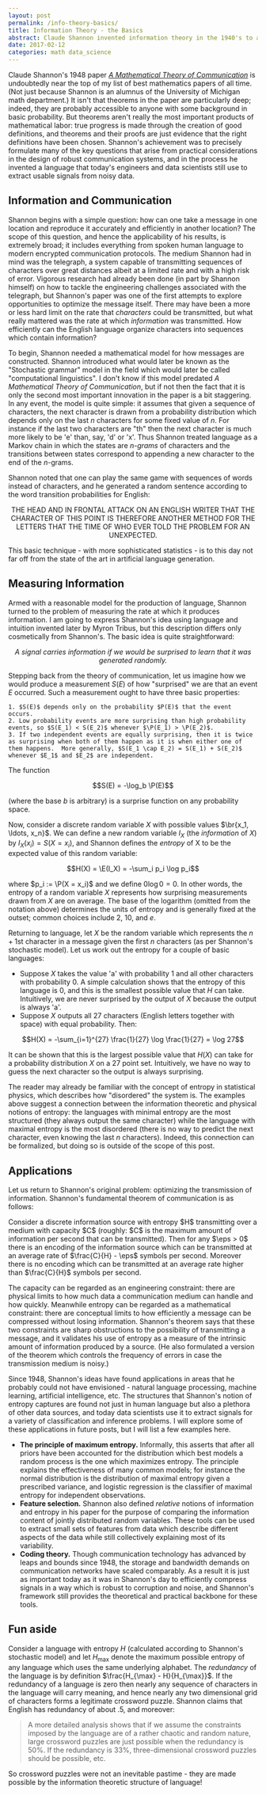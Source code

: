```yaml
---
layout: post
permalink: /info-theory-basics/
title: Information Theory - the Basics
abstract: Claude Shannon invented information theory in the 1940's to answer practical questions about the design of communication systems.  Today it is part of the foundation of computational linguistics and machine learning, as well as the theory of dynamical systems and the very idea of computation itself.
date: 2017-02-12
categories: math data_science
---
```


Claude Shannon's 1948 paper [*A Mathematical Theory of Communication*][1] is undoubtedly near the top of my list of best mathematics papers of all time.  (Not just because Shannon is an alumnus of the University of Michigan math department.)  It isn't that theorems in the paper are particularly deep; indeed, they are probably accessible to anyone with some background in basic probability.  But theorems aren't really the most important products of mathematical labor: true progress is made through the creation of good definitions, and theorems and their proofs are just evidence that the right definitions have been chosen.  Shannon's achievement was to precisely formulate many of the key questions that arise from practical considerations in the design of robust communication systems, and in the process he invented a language that today's engineers and data scientists still use to extract usable signals from noisy data.

## Information and Communication
Shannon begins with a simple question: how can one take a message in one location and reproduce it accurately and efficiently in another location?  The scope of this question, and hence the applicability of his results, is extremely broad; it includes everything from spoken human language to modern encrypted communication protocols.  The medium Shannon had in mind was the telegraph, a system capable of transmitting sequences of characters over great distances albeit at a limited rate and with a high risk of error.  Vigorous research had already been done (in part by Shannon himself) on how to tackle the engineering challenges associated with the telegraph, but Shannon's paper was one of the first attempts to explore opportunities to optimize the message itself.  There may have been a more or less hard limit on the rate that *characters* could be transmitted, but what really mattered was the rate at which *information* was transmitted.  How efficiently can the English language organize characters into sequences which contain information?

To begin, Shannon needed a mathematical model for how messages are constructed.  Shannon introduced what would later be known as the "Stochastic grammar" model in the field which would later be called "computational linguistics".  I don't know if this model predated *A Mathematical Theory of Communication*, but if not then the fact that it is only the second most important innovation in the paper is a bit staggering.  In any event, the model is quite simple: it assumes that given a sequence of characters, the next character is drawn from a probability distribution which depends only on the last $n$ characters for some fixed value of $n$.  For instance if the last two characters are "th" then the next character is much more likely to be 'e' than, say, 'd' or 'x'.  Thus Shannon treated language as a Markov chain in which the states are *$n$-grams* of characters and the transitions between states correspond to appending a new character to the end of the $n$-grams.

Shannon noted that one can play the same game with sequences of words instead of characters, and he generated a random sentence according to the word transition probabilities for English:

<center><p>
THE HEAD AND IN FRONTAL ATTACK ON AN ENGLISH WRITER THAT THE CHARACTER OF THIS POINT IS THEREFORE ANOTHER METHOD FOR THE LETTERS THAT THE TIME OF WHO EVER TOLD THE PROBLEM FOR AN UNEXPECTED.
</p></center>

This basic technique - with more sophisticated statistics - is to this day not far off from the state of the art in artificial language generation.

## Measuring Information
Armed with a reasonable model for the production of language, Shannon turned to the problem of measuring the rate at which it produces information.  I am going to express Shannon's idea using language and intuition invented later by Myron Tribus, but this description differs only cosmetically from Shannon's.  The basic idea is quite straightforward:

<center>
<p><em>A signal carries information if we would be surprised to learn that it was generated randomly.</em></p>
</center>

Stepping back from the theory of communication, let us imagine how we would produce a measurement $S(E)$ of how "surprised" we are that an event $E$ occurred.  Such a measurement ought to have three basic properties:

    1. $S(E)$ depends only on the probability $P(E)$ that the event occurs.
    2. Low probability events are more surprising than high probability events, so $S(E_1) < S(E_2)$ whenever $\P(E_1) > \P(E_2)$.
    3. If two independent events are equally surprising, then it is twice as surprising when both of them happen as it is when either one of them happens.  More generally, $S(E_1 \cap E_2) = S(E_1) + S(E_2)$ whenever $E_1$ and $E_2$ are independent.

<div class="proposition">
The function

$$S(E) = -\log_b \P(E)$$

(where the base $b$ is arbitrary) is a surprise function on any probability space.
</div>

Now, consider a discrete random variable $X$ with possible values $\br{x_1, \ldots, x_n\}$.  We can define a new random variable $I_X$ (the *information* of $X$) by $I_X(x_i) = S(X = x_i)$, and Shannon defines the *entropy* of X to be the expected value of this random variable:

$$H(X) = \E(I_X) = -\sum_i p_i \log p_i$$

where $p_i := \P(X = x_i)$ and we define $0 \log 0 = 0$.  In other words, the entropy of a random variable $X$ represents how surprising measurements drawn from $X$ are on average.  The base of the logarithm (omitted from the notation above) determines the units of entropy and is generally fixed at the outset; common choices include $2$, $10$, and $e$.

Returning to language, let $X$ be the random variable which represents the $n+1$st character in a message given the first $n$ characters (as per Shannon's stochastic model).  Let us work out the entropy for a couple of basic languages:

* Suppose $X$ takes the value 'a' with probability $1$ and all other characters with probability $0$.  A simple calculation shows that the entropy of this language is $0$, and this is the smallest possible value that $H$ can take.  Intuitively, we are never surprised by the output of $X$ because the output is always 'a'.
* Suppose $X$ outputs all 27 characters (English letters together with space) with equal probability.  Then:

$$H(X) = -\sum_{i=1}^{27} \frac{1}{27} \log \frac{1}{27} = \log 27$$

It can be shown that this is the largest possible value that $H(X)$ can take for a probability distribution $X$ on a $27$ point set.  Intuitively, we have no way to guess the next character so the output is always surprising.

The reader may already be familiar with the concept of entropy in statistical physics, which describes how "disordered" the system is.  The examples above suggest a connection between the information theoretic and physical notions of entropy: the languages with minimal entropy are the most structured (they always output the same character) while the language with maximal entropy is the most disordered (there is no way to predict the next character, even knowing the last $n$ characters).  Indeed, this connection can be formalized, but doing so is outside of the scope of this post.

## Applications
Let us return to Shannon's original problem: optimizing the transmission of information.  Shannon's fundamental theorem of communication is as follows:

<div class="theorem">
Consider a discrete information source with entropy $H$ transmitting over a medium with capacity $C$ (roughly: $C$ is the maximum amount of information per second that can be transmitted).  Then for any $\eps > 0$ there is an encoding of the information source which can be transmitted at an average rate of $\frac{C}{H} - \eps$ symbols per second.  Moreover there is no encoding which can be transmitted at an average rate higher than $\frac{C}{H}$ symbols per second.
</div>

The capacity can be regarded as an engineering constraint: there are physical limits to how much data a communication medium can handle and how quickly.  Meanwhile entropy can be regarded as a mathematical constraint: there are conceptual limits to how efficiently a message can be compressed without losing information.  Shannon's theorem says that these two constraints are sharp obstructions to the possibility of transmitting a message, and it validates his use of entropy as a measure of the intrinsic amount of information produced by a source.  (He also formulated a version of the theorem which controls the frequency of errors in case the transmission medium is noisy.)

Since 1948, Shannon's ideas have found applications in areas that he probably could not have envisioned - natural language processing, machine learning, artificial intelligence, etc.  The structures that Shannon's notion of entropy captures are found not just in human language but also a plethora of other data sources, and today data scientists use it to extract signals for a variety of classification and inference problems.  I will explore some of these applications in future posts, but I will list a few examples here.

* **The principle of maximum entropy.** Informally, this asserts that after all priors have been accounted for the distribution which best models a random process is the one which maximizes entropy.  The principle explains the effectiveness of many common models; for instance the normal distribution is the distribution of maximal entropy given a prescribed variance, and logistic regression is the classifier of maximal entropy for independent observations.
* **Feature selection.** Shannon also defined *relative* notions of information and entropy in his paper for the purpose of comparing the information content of jointly distributed random variables.  These tools can be used to extract small sets of features from data which describe different aspects of the data while still collectively explaining most of its variability.
* **Coding theory.** Though communication technology has advanced by leaps and bounds since 1948, the storage and bandwidth demands on communication networks have scaled comparably.  As a result it is just as important today as it was in Shannon's day to efficiently compress signals in a way which is robust to corruption and noise, and Shannon's framework still provides the theoretical and practical backbone for these tools.

## Fun aside
Consider a language with entropy $H$ (calculated according to Shannon's stochastic model) and let $H_{\max}$ denote the maximum possible entropy of any language which uses the same underlying alphabet.  The *redundancy* of the language is by definition $\frac{H_{\max} - H}{H_{\max}}$.  If the redundancy of a language is zero then nearly any sequence of characters in the language will carry meaning, and hence nearly any two dimensional grid of characters forms a legitimate crossword puzzle.  Shannon claims that English has redundancy of about .5, and moreover:

> A more detailed analysis shows that if we assume the constraints imposed by the language are of a rather chaotic and random nature, large crossword puzzles are just possible when the redundancy is 50%. If the redundancy is 33%, three-dimensional crossword puzzles should be possible, etc.

So crossword puzzles were not an inevitable pastime - they are made possible by the information theoretic structure of language!


[1]: http://math.harvard.edu/~ctm/home/text/others/shannon/entropy/entropy.pdf "Shannon's original paper"
